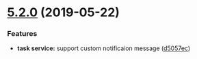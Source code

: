 # [5.2.0](https://github.com/Lundalogik/lime-web-component-interfaces/compare/v5.1.0...v5.2.0) (2019-05-22)


### Features

* **task service:** support custom notificaion  message ([d5057ec](https://github.com/Lundalogik/lime-web-component-interfaces/commit/d5057ec))
